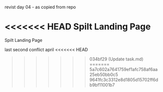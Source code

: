 revist day 04 - as copied from repo


<<<<<<< HEAD
Spilt Landing Page
=======
Spilt Landing Page


last second conflict april
<<<<<<< HEAD
>>>>>>> 034bf29 (Update task.md)
=======
>>>>>>> 5a7c602a7641759ef1afc758af6aa25eb50bb0c5
>>>>>>> 9641fc3c3312e8d1805d15702ff6db9bf11001b7
